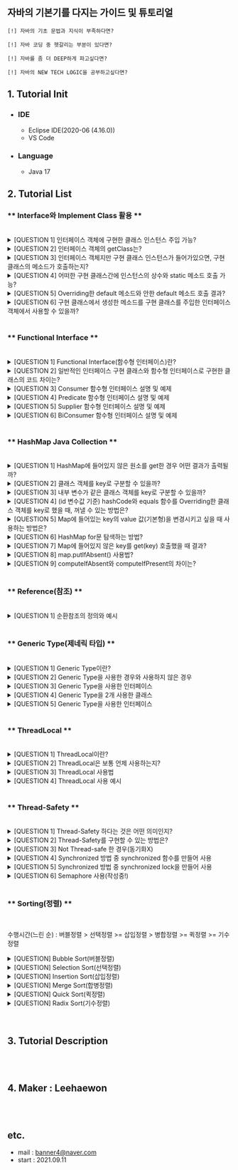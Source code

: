 ## 자바의 기본기를 다지는 가이드 및 튜토리얼

    [!] 자바의 기초 문법과 지식이 부족하다면?

    [!] 자바 코딩 중 헷갈리는 부분이 있다면?

    [!] 자바를 좀 더 DEEP하게 파고싶다면?

    [!] 자바의 NEW TECH LOGIC을 공부하고싶다면?

## 1. Tutorial Init

-   ### IDE
    -   Eclipse IDE(2020-06 (4.16.0))
    -   VS Code
-   ### Language
    -   Java 17

## 2. Tutorial List

### ** Interface와 Implement Class 활용 **

<br>
<details>
  <summary>  [QUESTION 1] 인터페이스 객체에 구현한 클래스 인스턴스 주입 가능?</summary>
  <br>
  <p>[ANSWER] 가능!</p>
</details>
<details>
  <summary>  [QUESTION 2] 인터페이스 객체의 getClass는?</summary>
    <br>
  <p>[ANSWER] samsungPhone 객체는 class interfaceSample.Samsung 클래스 입니다. <br>
[ANSWER] iPhone 객체는 class interfaceSample.IPhone 클래스 입니다.</p>
</details>
<details>
  <summary>  [QUESTION 3] 인터페이스 객체지만 구현 클래스 인스턴스가 들어가있으면, 구현 클래스의 메소드가 호출하는지?</summary>
    <br>
  <p>RESULT(samsung) : class interfaceSample.Samsung의 전화 메소드 호출!<br>
RESULT(ihpone) : class interfaceSample.IPhone의 전화 메소드 호출!
[ANSWER] 정상 호출됨!<br>
[ANSWER] iPhone 객체는 class interfaceSample.IPhone 클래스 입니다.</p>
</details>
<details>
  <summary>  [QUESTION 4] 어떠한 구현 클래스간에 인스턴스의 상수와 static 메소드 호출 가능?</summary>
    <br>
  <p>[!] 상수 호출<br>
samsung's TYPE : ELECTRONIC<br>
iPhone's TYPE : ELECTRONIC<br>
[!] static 메소드 호출<br>
samsung's telNo : X<br>
iPhone's telNo :  X<br>
SmartPhone's telNo : 010-1111-2222<br>
[ANSWER] 인터페이스 클래스로만 호출 가능(static 이니까)<br>
RESULT(ihpone) : class interfaceSample.IPhone의 전화 메소드 호출!<br>
[ANSWER] 정상 호출됨!<br>
[ANSWER] iPhone 객체는 class interfaceSample.IPhone 클래스 입니다.</p>
</details>
<details>
  <summary>  [QUESTION 5] Overriding한 default 메소드와 안한 default 메소드 호출 결과?</summary>
    <br>
  <p>[ANSWER] samsungPhone(Overriding) serialId : Samsung의 hashCode : 106642798<br>
[ANSWER] iPhone(Not Overriding) serialId : 106642798</p>
</details>
<details>
  <summary>  [QUESTION 6] 구현 클래스에서 생성한 메소드를 구현 클래스를 주입한 인터페이스 객체에서 사용할 수 있을까?</summary>
    <br>
  <p>[ANSWER] 인터페이스에서 정의되지 않았기 때문에 사용할 수 없다. 대신, downCasting을 통해 활용할 수 있다.<br>
(samsung) whoIsMyBestLeader : 이재용<br>
(iPhone) whoIsMyBestLeader : Steve Jobs</p>
</details>

<br/>

### ** Functional Interface **

<br>
<details>
  <summary>  [QUESTION 1] Functional Interface(함수형 인터페이스)란?</summary>
  <br>
  <p>[ANSWER] 1) 함수를 마치 1급 객체처럼 활용할 수 있게 만드는 인터페이스<br>
[ANSWER] 2) 단일 추상 메소드를 가지는 인터페이스. 추후, 인터페이스를 구현하여 순수 함수 및 익명 함수, 람다식으로 활용하기 위함</p>
</details>
<details>
  <summary>  [QUESTION 2] 일반적인 인터페이스 구현 클래스와 함수형 인터페이스로 구현한 클래스의 코드 차이는?</summary>
  <br>
  <p>[ANSWER] (일반적인 경우) SaltIdSetter 인터페이스를 구현한 LoginSaltIdSetter, 이를 생성자 내에서 활용한 LoginHashIdLegacy class 참고<br>
parameter id : LEEHAEWON<br>
saltId : SALT_LEEHAEWON<br>
loginHashid : 1507284685<br>
[ANSWER] (함수형 인터페이스 활용한 경우) @FunctionalInterface SaltIdSetter 인터페이스를 구현한 LoginHashId class 참고<br>
parameter id : LEEHAEWON<br>
saltId : SALT_LEEHAEWON<br>
saltId : SALT_LEEHAEWON<br>
loginHashid : 1507284685</p>
</details>
<details>
  <summary>  [QUESTION 3] Consumer 함수형 인터페이스 설명 및 예제</summary>
  <br>
  <p>[ANSWER] Parameter O, Return X. accept 추상 메소드를 통해 함수형 인터페이스 호출가능<br>
[ANSWER] T -> void<br>
Consumer<String> consumer = (str) -> System.out.println('이거슨 Consumer, parameter: ' + str);<br>
Consumer.accept('consumer') <br>
-> 이거슨 Consumer, parameter: consumer</p>
</details>
<details>
  <summary>  [QUESTION 4] Predicate 함수형 인터페이스 설명 및 예제</summary>
  <br>
  <p>[ANSWER] return type이 boolean(True / False). test 추상 메소드를 통해 함수형 인터페이스 호출가능<br>
[ANSWER] T -> boolean<br>
Predicate<String> predicate = (str) -> str.equals('True');<br>
Predicate.test('False') -> false</p>
</details>
<details>
  <summary>  [QUESTION 5] Supplier 함수형 인터페이스 설명 및 예제</summary>
  <br>
  <p>[ANSWER] 공급자. parameter는 없고, return 값만 존재. get 추상 메소드를 통해 함수형 인터페이스 호출가능. 대괄호 안에 return 필수<br>
[ANSWER] () -> T<br>
Supplier<String> supplier = () -> { return supplierStr + ' Supplier !! '; }<br>
Supplier.get() -> This is Supplier !! </p>
</details>
<details>
  <summary>  [QUESTION 6] BiConsumer 함수형 인터페이스 설명 및 예제</summary>
  <br>
  <p>[ANSWER] parameter는 2개가 존재하고, Return X. accept(param1, param2) 추상 메소드를 통해 함수형 인터페이스 호출가능.<br>
[ANSWER] Supplier 만 제외한 나머지엔 Bi가 존재<br>
BiConsumer<String, String> biConsumer = (param1, param2) -> { System.out.print(param1 + param2); }<br>
BiConsumer.get(param1, param2) -> This is(param1) BiConsumer !!(param2)</p>
</details>

<br/>

### ** HashMap Java Collection **

<br>
<details>
  <summary>  [QUESTION 1] HashMap에 들어있지 않은 원소를 get한 경우 어떤 결과가 출력될까?</summary>
  <br>
  <p>[ANSWER] null</p>
</details>
<details>
  <summary>  [QUESTION 2] 클래스 객체를 key로 구분할 수 있을까?</summary>
  <br>
  <p>a1 객체를 key로 put.<br>
a2 객체를 key로 put.<br>
key a1 get : a1 value<br>
key a1's same id object(a4) get : null<br>
key a2 get : a2 value<br>
key a2's same id object(a3) get : null<br>
[ANSWER] 같은 객체를 get하면 객체의 주소를 hash한 값을 hash buckets에 key로 넣기 때문에 해당 object key의 value를 꺼낼 수 있다.</p>
</details>
<details>
  <summary>  [QUESTION 3] 내부 변수가 같은 클래스 객체를 key로 구분할 수 있을까?</summary>
  <br>
  <p>key new Object(same id, same val) get : null<br>
[ANSWER] 객체의 내부 변수 값이 일치해도 객체 주소 자체가 다르기 때문에(주소를 hash한 값이 key) 꺼낼 수 없다.</p>
</details>
<details>
  <summary>  [QUESTION 4] (id 변수값 기준) hashCode와 equals 함수를 Overriding한 클래스 객체를 key로 했을 때, 꺼낼 수 있는 방법은?</summary>
  <br>
  <p>b1 객체를 key로 put.<br>
[ANSWER] key로 넣은 객체로 get : b1<br>
[ANSWER] id값 일치, val값 일치 한 new 객체를 key로 get  : b1<br>
[ANSWER] id값 일치, val값 불일치 한 new 객체를 key로 get  : b1<br>
[ANSWER] id값 불일치, val값 일치 한 new 객체를 key로 get  : null<br>
[ANSWER] id값 불일치, val값 불일치 한 new 객체를 key로 get  : null</p>
</details>
<details>
  <summary>  [QUESTION 5] Map에 들어있는 key의 value 값(기본형)을 변경시키고 싶을 때 사용하는 방법은?</summary>
  <br>
  <p>get한 value 값 수정? -> X<br>
[ANSWER] put(get()~) 로 꺼낸 값을 다시 put해서 갱신시킨다.<br>
갱신 이전 value : 1<br>
갱신 이후 value : 2</p>
</details>
<details>
  <summary>  [QUESTION 6] HashMap for문 탐색하는 방법?</summary>
  <br>
  <p>[ANSWER] 1) Iterator를 이용한 방법  <br>
[ELAPSED] CHECK START!<br>
key(iterator.next()) : Beck , value : 5<br>
key(iterator.next()) : Sway , value : 2<br>
key(iterator.next()) : Lee , value : 1<br>
key(iterator.next()) : FULL , value : 2<br>
[ELAPSED] 0(ms) FINISHED.<br>
[ANSWER] 2) entrySet() => Map.Entry<Key, Value> 방법<br>
[ELAPSED] CHECK START! (이하 생략)<br>
[ELAPSED] 0(ms) FINISHED.<br>
[ANSWER] 3) keySet() 및 get(key) 방법<br>
[ELAPSED] CHECK START! (이하 생략)<br>
[ELAPSED] 0(ms) FINISHED.<br>
[ANSWER] 4) (성능낮음) lambda forEach 방법<br>
[ELAPSED] CHECK START! (이하 생략)<br>
[ELAPSED] 24(ms) FINISHED.</p>
</details>
<details>
  <summary>  [QUESTION 7] Map에 들어있지 않은 key를 get(key) 호출했을 때 결과?</summary>
  <br>
  <p>[ANSWER] get(not have key) result : null</p>
</details>
<details>
  <summary>  [QUESTION 8] map.putIfAbsent() 사용법?</summary>
  <br>
  <p>[ANSWER] (key, value) 를 parameter로 사용하는 putIfAbsent 함수는 map에 key가 존재하지 않으면 (key, value)를 put하면서 null 리턴해줍니다. 만약, key가 존재하면 value 리턴해줍니다.<br>
(key 존재하는 경우) key's putIfAbsent result : 12<br>
(key 존재하지 않는 경우) key's putIfAbsent(key2, 1234) result : null<br>
(key 존재하지 않는 경우) get key2's value : 1234<br>
[?] value의 type이 Integer인데, int 변수에 return값을 할당해주면 null은 어떻게 처리될까?<br>
[!] Catch Exception :: java.lang.NullPointerException: Cannot invoke "java.lang.Integer.intValue()" because the return value of "java.util.Map.putIfAbsent(Object, Object)" is null</p>
</details>
<details>
  <summary>  [QUESTION 9] computeIfAbsent와 computeIfPresent의 차이는?</summary>
  <br>
  <p>[ANSWER] computeIfAbsent(key, function) : key의 값이 없을 경우에만 parameter로 받은 함수(람다식) 실행<br>
key의 값이 존재하지 않으면, 해당 key에 해당하는 value 200인 값을 map에 put ::: 200<br>
[ANSWER] computeIfPresent(key, function) : key의 값이 있을 경우에만 parameter로 받은 함수(람다식) 실행<br>
key의 값이 존재하면, value * value 값을 리턴 ::: 40000</p>
</details>

<br/>

### ** Reference(참조) **

<br>
<details>
  <summary>  [QUESTION 1] 순환참조의 정의와 예시</summary>
  <br>
  <p>[ANSWER] 순환참조는 서로가 서로의 객체를 참조하여 그 메소드를 호출하게 될 때 무한루프로 동작하여 오류를 발생하는 것<br>
[ANSWER] Spring에서는 보통 A클래스 내 객체 변수에 B클래스 Bean을 주입하고, B클래스 내 객체 변수에 A클래스 Bean을 주입하는 경우에 발생<br>
Example : Chicken class <-> Egg class(닭과 달걀의 관계)</p>
</details>

<br/>

### ** Generic Type(제네릭 타입) **

<br>
<details>
  <summary>  [QUESTION 1] Generic Type이란?</summary>
  <br>
  <p>[ANSWER] 클래스 내부에서 지정하는 것이 아닌 외부에서 사용자에 의해 지정되는 타입.<br>
[ANSWER] 타입의 경계(*, extends 등)를 지정하고 컴파일 시 해당 타입으로 Object를 casting해주는 것.<br>
[ANSWER] 그래서, 런타임 시 발생할 수 있는 타입에러를 컴파일 단계에서 검출할 수 있다.</p>
</details>
<details>
  <summary>  [QUESTION 2] Generic Type을 사용한 경우와 사용하지 않은 경우</summary>
  <br>
  <p>[ANSWER] Generic Type 사용한 경우<br>
-> 별도의 Type casting 작업이 필요 없음<br>
[ANSWER] Generic Type 사용하지 않은 경우<br>
-> 별도의 Type casting 작업이 필요함. Generic Type 미지정 시 Object class Type으로 정의되기 때문에</p>
</details>
<details>
  <summary>  [QUESTION 3] Generic Type을 사용한 인터페이스</summary>
  <br>
  <p>-> String Generic Type 설정한 Interface Overriding
Generic Type인 T에 String을 넣으면 ?? class java.lang.String
-> Integer Generic Type 설정한 Interface Overriding
Generic Type인 T에 Integer를 넣으면 ?? class java.lang.Integer</p>
</details>
<details>
  <summary>  [QUESTION 4] Generic Type을 2개 사용한 클래스</summary>
  <br>
  <p>-> <String, Integer> Generic Type 설정한 클래스<br>
Key : KEY1, Type :: java.lang.String<br>
Value : 1, Type :: java.lang.Integer<br>
-> <Integer, String> Generic Type 설정한 클래스<br>
Key : 2, Type :: java.lang.String<br>
Value : VALUE2, Type :: java.lang.Integer</p>
</details>
<details>
  <summary>  [QUESTION 5] Generic Type을 사용한 인터페이스</summary>
  <br>
  <p>
[ANSWER] 1) 특정 타입 및 특정 타입의 자손들만 제네릭 타입으로 사용 가능<br>
-> Dessert1<T extends Apple> : Apple 및 Apple을 상속받는 GreenApple class 또한 Type 가능<br>
Dessert1<GreenApple>의 지역변수 T의 Type :: genericType.GreenApple<br>
-> Dessert1<T extends Apple & Delicious> : Apple을 상속받고 Delicious 인더페이스를 구현하는 HoneyApple class 가능<br>
Dessert2<HoneyApple>의 지역변수 T의 Type :: genericType.HoneyApple<br>
<br>
[ANSWER] 2) 특정 타입 및 특정 타입의 조상(부모)들만 제네릭 타입으로 사용 가능<br>
-> Dessert<? super Banana> : Banana의 조상인 Fruit 가능<br>
Dessert<? super Banana> parameter 객체 타입 :: genericType.Fruit<br>
-> T extends Comparable<? super RedBanana> : Banana의 조상인 Fruit를 Comparable 한 클래스 사용 가능<br>
[!] '?' 와일드카드는 해당 제네릭 타입에 관심이 없고, 타입의 유무에 따른 메소드 사용에 관심이 있을 때.</p>
</details>

<br/>

### ** ThreadLocal **

<br>
<details>
  <summary>  [QUESTION 1] ThreadLocal이란?</summary>
  <br>
  <p>[ANSWER] 일종의 쓰레드 지역변수. 오직 하나의 쓰레드에 의해 읽고 쓸 수 있는 변수로서, 다른 각각의 쓰레드가 하나의 ThreadLocal을 호출해도 서로 다른 값을 바라본다.<br>
[ANSWER] Thread의 정보를 Key로 하는 Map 형식으로 데이터를 저장해두고 사용하는 자료구조.<br>
[ANSWER] ThreadPool 사용하여 Thread 재활용 시 이전에 저장된 ThreadLocal을 호출하게 되므로 모든 ThreadLocal 사용 후 remove 필수.</p>
</details>
<details>
  <summary>  [QUESTION 2] ThreadLocal은 보통 언제 사용하는지?</summary>
  <br>
  <p>[ANSWER] 1) 사용자 인증정보 - Spring Security에서 사용자마다 다른 사용자 인증 정보 세션을 사용할 때.<br>
[ANSWER] 2) 트랜잭션 컨텍스트 - 트랜잭션 매니저가 트랜잭션 컨텍스트를 전파할 때.</p>
</details>
<details>
  <summary>  [QUESTION 3] ThreadLocal 사용법</summary>
  <br>
  <p>[ANSWER] 1) ThreadLocal 객체 생성<br>
[?] ThreadLocal Generic Type 사용 가능할까?<br>
-> ThreadLocal Generic Type 사용 가능(<>로 사용방법 동일)<br>
[?] ThreadLocal Class의 Default 초기값 설정 방법?<br>
-> ThreadLocal에서 initialValue method를 Override 하면 이 ThreadLocal 변수를 사용하는 모든 쓰레드의 default값이 존재한다.<br>
-> 즉, 별도의 set 함수로 값 설정하기 전에도 get으로 동일한 default값을 꺼내 사용할 수 있다.<br>
[ANSWER] 2) 현재 ThreadLocal에 값 저장(.set())<br>
[ANSWER] 3) 현재 ThreadLocal에 값 불러오기(.get())<br>
[ANSWER] 4) 사용 완료 후 ThreadLocal 값 삭제(.remove())</p>
</details>
<details>
  <summary>  [QUESTION 4] ThreadLocal 사용 예시</summary>
  <br>
  <p>[ANSWER] 1) Runnable 인터페이스 구현(MyRunnable) -> threadLocal에 랜덤 값 저장<br>
[ANSWER] 2) 하나의 Runnable 객체를 2개의 쓰레드에 담기<br>
[ANSWER] 3) 각 쓰레드 run 시 두 쓰레드에 다른 값이 담기는지 확인(쓰레드 별 ThreadLocal에 랜덤 값이 담기기 때문에 다르다.)<br>
thread1 get 결과 :: 37<br>
thread2 get 결과 :: 87</p>
</details>

<br/>

### ** Thread-Safety **

<br>
<details>
  <summary>  [QUESTION 1] Thread-Safety 하다는 것은 어떤 의미인지?</summary>
  <br>
  <p>[ANSWER] 멀티 쓰레딩 프로그래밍에서 여러 쓰레드가 어떤 객체, 함수, 변수에 접근하게 되도 동작 결과에 아무런 문제가 발생하지 않는 것(= 어디서든 수행 결과가 올바른 것)</p>
</details>
<details>
  <summary>  [QUESTION 2] Thread-Safety를 구현할 수 있는 방법은?</summary>
  <br>
  <p>[ANSWER] 1) Re-entrancy 방법<br>
-> 어떤 쓰레드가 함수를 호출해 실행중일 때 다른 쓰레드가 함수를 호출해도 두 결과가 올바르게 나와야 한다.<br>
-> 즉, 여러 쓰레드가 동시에 함수를 호출해도 올바른 결과가 나와야 한다.<br>
-> 공유하는 자원 없이 독립적으로 실행가능한 코드를 설계하기<br>
[ANSWER] 2) Thread-local Storage 방법<br>
-> 공유 자원 사용을 줄이기 위해 각각 스레드에서만 접근 가능한 ThreadLocal을 사용한다.<br>
[ANSWER] 3) Mutual Exclusion(상호 배제) 방법<br>
-> Semaphore(세마포어)나 Synchronize, lock 등 공유 자원의 접근을 통제한다.<br>
[ANSWER] 4) Atomic operations 방법<br>
-> 데이터의 상태 변경 전/후 에만 접근이 가능하다.<br>
-> 데이터를 변경하는 순간에는 다른 변경 접근이 불가능하다.<br>
-> ex) ++, +=와 같이 +와 =이 한 코드에 있는 것</p>
</details>
<details>
  <summary>  [QUESTION 3] Not Thread-safe 한 경우(동기화X)</summary>
  <br>
  <p>[ANSWER] not thread-safety 하기 때문에 매 번 잔액 결과가 다르다. (동작 결과는 생략!)</p>
</details>
<details>
  <summary>  [QUESTION 4] Synchronized 방법 중 synchronized 함수를 만들어 사용</summary>
  <br>
  <p>[ANSWER] thread-safety 하기 때문에 잔액 결과가 같다.(Thread1, 2 실행 시간에 따라 누가 어떤 잔액을 가지는지는 달라지지만, 결과는 동일하다)<br>
[ANSWER] Synchronized는 객체 내부 전체에 lock을 걸기 때문에, 다른 쓰레드는 객체 자체를 사용하려면 기다려야 한다. (동작 결과는 생략!)</p>
</details>
<details>
  <summary>  [QUESTION 5] Synchronized 방법 중 synchronized lock을 만들어 사용</summary>
  <br>
  <p>[ANSWER] thread-safety 하기 때문에 잔액 결과가 같다.(Thread1, 2 실행 시간에 따라 누가 어떤 잔액을 가지는지는 달라지지만, 결과는 동일하다)<br>
[ANSWER] 함수 내부에 별도 객체를 만들어 lock을 걸기 때문에, 다른 쓰레드는 해당 함수 내부에서 객체 종료를 기다려야 한다. (동작 결과는 생략!)</p>
</details>
<details>
  <summary>  [QUESTION 6] Semaphore 사용(작성중!)</summary>
  <br>
  <p></p>
</details>

<br/>

### ** Sorting(정렬) **

<br>
<p>수행시간(느린 순) : 버블정렬 > 선택정렬 >= 삽입정렬 > 병합정렬 >= 퀵정렬 >= 기수정렬</p>
<details>
  <summary>  [QUESTION] Bubble Sort(버블정렬)</summary>
  <br>
  <p>[ANSWER] 1) 인접한 두 개의 원소를 비교<br>
[ANSWER] 2) 인덱스를 하나씩 증가시키면서, 끝까지 인접한 두 개의 원소를 비교<br>
[ANSWER] 3) 1~2 과정을 1개의 step으로 했을 때, 매 step마다 끝에서부터 한 개의 원소가 정렬됨<br>
[ANSWER] 4) 모든 원소를 정렬완료할 때 까지 step 반복<br>
[ANSWER] 시간복잡도 : Best => O(n^2) / Average => O(n^2) / Worst => O(n^2)<br>
[ELAPSED] (50000개 기준) 3230(ms) FINISHED.</p>
</details>
<details>
  <summary>  [QUESTION] Selection Sort(선택정렬)</summary>
  <br>
  <p>[ANSWER] 1) 전체 배열을 순회하면서 최소값(또는 최대값)을 찾는다.<br>
[ANSWER] 2) 1)의 값을 맨 앞자리와 교체한다.<br>
[ANSWER] 3) 교체한 값을 제외한 다음 값부터 1~2를 반복한다.<br>
[ANSWER] 데이터의 양이 적을 때 유용함. 대신, 데이터의 양이 어느정도 많아지면 사용하기 힘들다.<br>
[ANSWER] 시간복잡도 : Best => O(n^2) / Average => O(n^2) / Worst => O(n^2)<br>
[ELAPSED] (50000개 기준) 905(ms) FINISHED.</p>
</details>
<details>
  <summary>  [QUESTION] Insertion Sort(삽입정렬)</summary>
  <br>
  <p>[ANSWER] 1) 2번째 인덱스부터 순회 시작. 해당 값을 정렬된 인덱스에 삽입하기 위한 정렬<br>
[ANSWER] 2) 1)의 인덱스부터 최대 첫 번째 인덱스까지 순회하면서 1)의 인덱스값과 2)에서 순회한 인덱스값 크기 비교<br>
[ANSWER] 3) 1)의 인덱스 값보다 2)의 인덱스 값이 더 크면 2)의 인덱스 원소를 한 칸 뒤로 옮긴다.<br>
[ANSWER] 4) 1)의 인덱스 값이 더 클때까지 2~3 과정 반복.<br>
[ANSWER] 시간복잡도 : Best => O(n) / Average => O(n^2) / Worst => O(n^2)<br>
[ELAPSED] (50000개 기준) 903(ms) FINISHED.</p>
</details>
<details>
  <summary>  [QUESTION] Merge Sort(합병정렬)</summary>
  <br>
  <p>[ANSWER] devide and conquer 알고리즘(분할정복) 활용하여 배열을 나누고 합치면서 정렬을 진행한다.<br>
[ANSWER] 1) 배열을 반으로 분할한다.(2-way)<br>
[ANSWER] 2) 더이상 분할할 배열이 없을 때까지(길이가 1인 배열) 1)의 과정을 진행한다.<br>
[ANSWER] 3) 분할된 배열들을 합친다.<br>
[ANSWER] 시간복잡도 : Best => O(nlogn) / Average => O(nlogn) / Worst => O(nlogn)<br>
[ELAPSED] (50000개 기준) 13(ms) FINISHED.</p>
</details>
<details>
  <summary>  [QUESTION] Quick Sort(퀵정렬)</summary>
  <br>
  <p>[ANSWER] 1) List에서 하나의 기준으로 원소를 선택(pivot)<br>
[ANSWER] 2) pivot 기준 앞(왼쪽)에는 pivot보다 작은 값이, 뒤(오른쪽)에는 pivot보다 큰 값이 오도록 두 개의 리스트로 분할<br>
[ANSWER] 3) 분할된 두 개의 리스트 각각 재귀호출로 퀵소트 진행<br>
[ANSWER] 시간복잡도 : Best => O(nlogn) / Average => O(nlogn) / Worst => O(n^2)<br>
[ELAPSED] (50000개 기준) 9(ms) FINISHED.</p>
</details>
<details>
  <summary>  [QUESTION] Radix Sort(기수정렬)</summary>
  <br>
  <p>[ANSWER] 낮은 자리수부터 비교해서 0~9 10개의 큐(여기서는 배열)에 자리수 숫자에 맞게 분배하고 빼며 정렬하는 방식<br>
[ANSWER] 메모리 낭비 심함<br>
[ANSWER] 1) 각 최소 자리수부터 시작해서 자리수에 맞는 숫자에 맞게 큐에 넣는다.<br>
[ANSWER] 2) 낮은 수의 큐(0~9 중 0)부터 차례로 값을 꺼낸다.<br>
[ANSWER] 3) 십 단위의 자리수 순서대로 최대 숫자의 자리수까지 1~2 과정 반복<br>
[ANSWER] 시간복잡도 : Best => O(n) / Average => O(d(n + k)) / Worst => O(d(n + k))<br>
[ELAPSED] (50000개 기준) 13(ms) FINISHED. -> 개수가 많을수록 좋다.</p>
</details>

<br/>

<br/>

## 3. Tutorial Description

<br/>
<br/>

## 4. Maker : Leehaewon

<br/>
<br/>

## etc.

-   mail : banner4@naver.com
-   start : 2021.09.11
